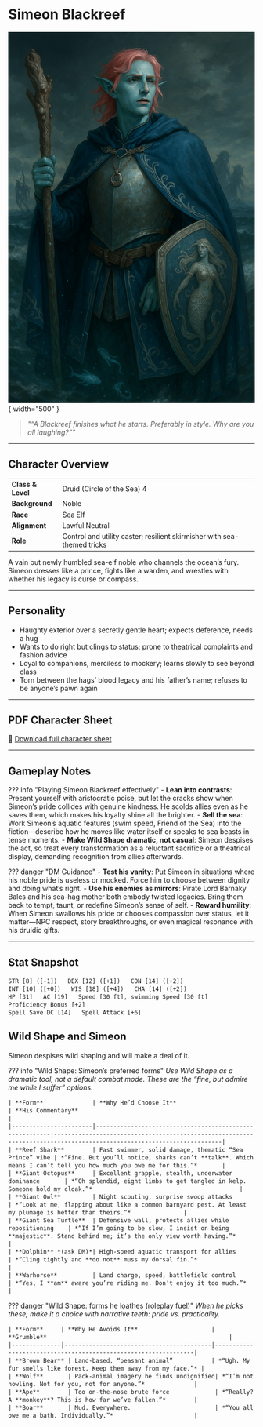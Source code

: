 # Simeon Blackreef

![Simeon Blackreef](assets/simeon-blackreef.png){ width="500" }

> *"“A Blackreef finishes what he starts. Preferably in style. Why are you all laughing?”"*

---

## Character Overview

|                   |                                      |
| ----------------- | ------------------------------------ |
| **Class & Level** | Druid (Circle of the Sea) 4           |
| **Background**    | Noble                         |
| **Race**          | Sea Elf                               |
| **Alignment**     | Lawful Neutral                          |
| **Role**          | Control and utility caster; resilient skirmisher with sea-themed tricks                 |

A vain but newly humbled sea-elf noble who channels the ocean’s fury. Simeon dresses like a prince, fights like a warden, and wrestles with whether his legacy is curse or compass.

---

## Personality

* Haughty exterior over a secretly gentle heart; expects deference, needs a hug
* Wants to do right but clings to status; prone to theatrical complaints and fashion advice
* Loyal to companions, merciless to mockery; learns slowly to see beyond class
* Torn between the hags’ blood legacy and his father’s name; refuses to be anyone’s pawn again

---

## PDF Character Sheet

📄 [Download full character sheet](assets/simeon-blackreef.pdf)

---

## Gameplay Notes

??? info "Playing Simeon Blackreef effectively"
    - **Lean into contrasts**: Present yourself with aristocratic poise, but let the cracks show when Simeon’s pride collides with genuine kindness. He scolds allies even as he saves them, which makes his loyalty shine all the brighter.
    - **Sell the sea**: Work Simeon’s aquatic features (swim speed, Friend of the Sea) into the fiction—describe how he moves like water itself or speaks to sea beasts in tense moments.
    - **Make Wild Shape dramatic, not casual**: Simeon despises the act, so treat every transformation as a reluctant sacrifice or a theatrical display, demanding recognition from allies afterwards.

??? danger "DM Guidance"
    - **Test his vanity**: Put Simeon in situations where his noble pride is useless or mocked. Force him to choose between dignity and doing what’s right.
    - **Use his enemies as mirrors**: Pirate Lord Barnaky Bales and his sea-hag mother both embody twisted legacies. Bring them back to tempt, taunt, or redefine Simeon’s sense of self.
    - **Reward humility**: When Simeon swallows his pride or chooses compassion over status, let it matter—NPC respect, story breakthroughs, or even magical resonance with his druidic gifts.

---

## Stat Snapshot

```text
STR [8] ([-1])   DEX [12] ([+1])   CON [14] ([+2])
INT [10] ([+0])   WIS [18] ([+4])   CHA [14] ([+2])
HP [31]   AC [19]   Speed [30 ft], swimming Speed [30 ft]
Proficiency Bonus [+2]
Spell Save DC [14]   Spell Attack [+6]
```

## Wild Shape and Simeon

Simeon despises wild shaping and will make a deal of it.

??? info "Wild Shape: Simeon’s preferred forms"
    *Use Wild Shape as a dramatic tool, not a default combat mode. These are the “fine, but admire me while I suffer” options.*

    | **Form**              | **Why He’d Choose It**                                 | **His Commentary**                                                                                                   |
    |-----------------------|---------------------------------------------------------|----------------------------------------------------------------------------------------------------------------------|
    | **Reef Shark**        | Fast swimmer, solid damage, thematic “Sea Prince” vibe | *“Fine. But you’ll notice, sharks can’t **talk**. Which means I can’t tell you how much you owe me for this.”*       |
    | **Giant Octopus**     | Excellent grapple, stealth, underwater dominance       | *“Oh splendid, eight limbs to get tangled in kelp. Someone hold my cloak.”*                                          |
    | **Giant Owl**         | Night scouting, surprise swoop attacks                 | *“Look at me, flapping about like a common barnyard pest. At least my plumage is better than theirs.”*               |
    | **Giant Sea Turtle**  | Defensive wall, protects allies while repositioning    | *“If I’m going to be slow, I insist on being **majestic**. Stand behind me; it’s the only view worth having.”*       |
    | **Dolphin** *(ask DM)*| High-speed aquatic transport for allies                | *“Cling tightly and **do not** muss my dorsal fin.”*                                                                 |
    | **Warhorse**          | Land charge, speed, battlefield control                | *“Yes, I **am** aware you’re riding me. Don’t enjoy it too much.”*                                                   |

??? danger "Wild Shape: forms he loathes (roleplay fuel)"
    *When he picks these, make it a choice with narrative teeth: pride vs. practicality.*

    | **Form**     | **Why He Avoids It**                     | **Grumble**                                                    |
    |--------------|------------------------------------------|----------------------------------------------------------------|
    | **Brown Bear** | Land-based, “peasant animal”           | *“Ugh. My fur smells like forest. Keep them away from my face.”* |
    | **Wolf**       | Pack-animal imagery he finds undignified| *“I’m not howling. Not for you, not for anyone.”*              |
    | **Ape**        | Too on-the-nose brute force             | *“Really? A **monkey**? This is how far we’ve fallen.”*        |
    | **Boar**       | Mud. Everywhere.                        | *“You all owe me a bath. Individually.”*                       |
